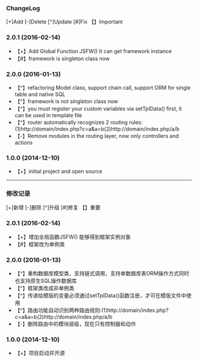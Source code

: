 ### ChangeLog
[+]Add [-]Delete [^]Update [#]Fix 【】Important

### 2.0.1 (2016-02-14)
* 【+】Add Global Function JSFW() It can get framework instance
* 【#】framework is singleton class now

### 2.0.0 (2016-01-13)
* 【^】refactoring Model class, support chain call, support ORM for single table and native SQL
* 【^】framework is not singleton class now
* 【^】you must register your custom variables via setTplData() first, it can be used in template file
* 【^】router automatically recognizes 2 routing rules:(1)http://domain/index.php?c=a&a=b(2)http://domain/index.php/a/b
* 【-】Remove modules in the routing layer, now only controllers and actions

### 1.0.0 (2014-12-10)
* 【+】initial project and open source

---

### 修改记录
[+]新增 [-]删除 [^]升级 [#]修复 【】重要

### 2.0.1 (2016-02-14)
* 【+】增加全局函数JSFW() 能够得到框架实例对象
* 【#】框架改为单例类

### 2.0.0 (2016-01-13)
* 【^】重构数据库模型类，支持链式调用，支持单数据库表ORM操作方式同时也支持原生SQL操作数据库
* 【^】框架类改成非单例类
* 【^】传递给模版的变量必须通过setTplData()函数注册，才可在模版文件中使用
* 【^】路由功能自动识别两种路由规则:(1)http://domain/index.php?c=a&a=b(2)http://domain/index.php/a/b
* 【-】删除路由中的模块层级，现在只有控制器和动作

### 1.0.0 (2014-12-10)
* 【+】项目启动并开源
